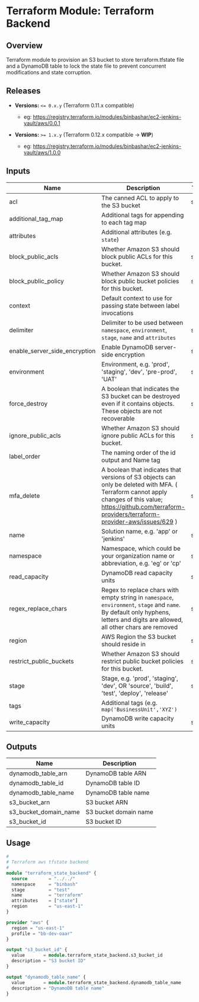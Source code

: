 # Terraform Module: Terraform Backend
## Overview
Terraform module to provision an S3 bucket to store terraform.tfstate file and a
DynamoDB table to lock the state file to prevent concurrent modifications and state corruption.

## Releases
- **Versions:** `<= 0.x.y` (Terraform 0.11.x compatible)
    - eg: https://registry.terraform.io/modules/binbashar/ec2-jenkins-vault/aws/0.0.1

- **Versions:** `>= 1.x.y` (Terraform 0.12.x compatible -> **WIP**)
    - eg: https://registry.terraform.io/modules/binbashar/ec2-jenkins-vault/aws/1.0.0

## Inputs

| Name | Description | Type | Default | Required |
|------|-------------|:----:|:-----:|:-----:|
| acl | The canned ACL to apply to the S3 bucket | string | `"private"` | no |
| additional\_tag\_map | Additional tags for appending to each tag map | map | `<map>` | no |
| attributes | Additional attributes (e.g. `state`) | list | `<list>` | no |
| block\_public\_acls | Whether Amazon S3 should block public ACLs for this bucket. | string | `"false"` | no |
| block\_public\_policy | Whether Amazon S3 should block public bucket policies for this bucket. | string | `"false"` | no |
| context | Default context to use for passing state between label invocations | map | `<map>` | no |
| delimiter | Delimiter to be used between `namespace`, `environment`, `stage`, `name` and `attributes` | string | `"-"` | no |
| enable\_server\_side\_encryption | Enable DynamoDB server-side encryption | string | `"true"` | no |
| environment | Environment, e.g. 'prod', 'staging', 'dev', 'pre-prod', 'UAT' | string | `""` | no |
| force\_destroy | A boolean that indicates the S3 bucket can be destroyed even if it contains objects. These objects are not recoverable | string | `"false"` | no |
| ignore\_public\_acls | Whether Amazon S3 should ignore public ACLs for this bucket. | string | `"false"` | no |
| label\_order | The naming order of the id output and Name tag | list | `<list>` | no |
| mfa\_delete | A boolean that indicates that versions of S3 objects can only be deleted with MFA. ( Terraform cannot apply changes of this value; https://github.com/terraform-providers/terraform-provider-aws/issues/629 ) | string | `"false"` | no |
| name | Solution name, e.g. 'app' or 'jenkins' | string | `"terraform"` | no |
| namespace | Namespace, which could be your organization name or abbreviation, e.g. 'eg' or 'cp' | string | `""` | no |
| read\_capacity | DynamoDB read capacity units | string | `"5"` | no |
| regex\_replace\_chars | Regex to replace chars with empty string in `namespace`, `environment`, `stage` and `name`. By default only hyphens, letters and digits are allowed, all other chars are removed | string | `"/[^a-zA-Z0-9-]/"` | no |
| region | AWS Region the S3 bucket should reside in | string | n/a | yes |
| restrict\_public\_buckets | Whether Amazon S3 should restrict public bucket policies for this bucket. | string | `"false"` | no |
| stage | Stage, e.g. 'prod', 'staging', 'dev', OR 'source', 'build', 'test', 'deploy', 'release' | string | `""` | no |
| tags | Additional tags (e.g. `map('BusinessUnit','XYZ')` | map | `<map>` | no |
| write\_capacity | DynamoDB write capacity units | string | `"5"` | no |

## Outputs

| Name | Description |
|------|-------------|
| dynamodb\_table\_arn | DynamoDB table ARN |
| dynamodb\_table\_id | DynamoDB table ID |
| dynamodb\_table\_name | DynamoDB table name |
| s3\_bucket\_arn | S3 bucket ARN |
| s3\_bucket\_domain\_name | S3 bucket domain name |
| s3\_bucket\_id | S3 bucket ID |

## Usage
```terraform
#
# Terraform aws tfstate backend
#
module "terraform_state_backend" {
  source        = "../../"
  namespace     = "binbash"
  stage         = "test"
  name          = "terraform"
  attributes    = ["state"]
  region        = "us-east-1"
}

provider "aws" {
  region = "us-east-1"
  profile = "bb-dev-oaar"
}

output "s3_bucket_id" {
  value       = module.terraform_state_backend.s3_bucket_id
  description = "S3 bucket ID"
}

output "dynamodb_table_name" {
  value       = module.terraform_state_backend.dynamodb_table_name
  description = "DynamoDB table name"
}
```
